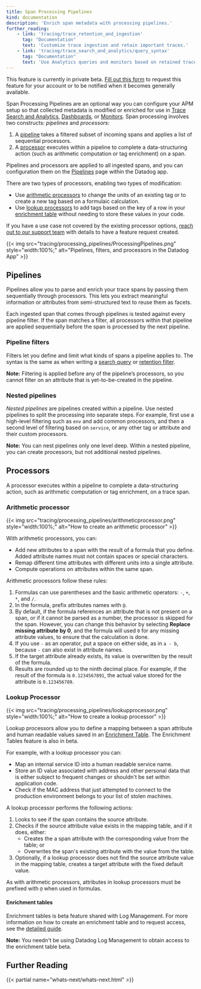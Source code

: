 ```yaml
---
title: Span Processing Pipelines
kind: documentation
description: 'Enrich span metadata with processing pipelines.'
further_reading:
    - link: 'tracing/trace_retention_and_ingestion'
      tag: "Documentation"
      text: 'Customize trace ingestion and retain important traces.'
    - link: 'tracing/trace_search_and_analytics/query_syntax'
      tag: "Documentation"
      text: 'Use Analytics queries and monitors based on retained traces.'
---
```

<div class="alert alert-warning">
This feature is currently in private beta. <a href="https://forms.gle/6hHcytp2JvBAHxC6A">Fill out this form</a> to request this feature for your account or to be notified when it becomes generally available.
</div>

Span Processing Pipelines are an optional way you can configure your APM setup so that collected metadata is modified or enriched for use in [Trace Search and Analytics][1], [Dashboards][2], or [Monitors][3]. Span processing involves two constructs: _pipelines_ and _processors_:

1. A [pipeline](#pipelines) takes a filtered subset of incoming spans and applies a list of sequential processors.
2. A [processor](#processors) executes within a pipeline to complete a data-structuring action (such as arithmetic computation or tag enrichment) on a span.

Pipelines and processors are applied to all ingested spans, and you can configuration them on the [Pipelines][4] page within the Datadog app.

There are two types of processors, enabling two types of modification: 

- Use [arithmetic processors](#arithmetic-processor) to change the units of an existing tag or to create a new tag based on a formulaic calculation.
- Use [lookup processors](#lookup-processor) to add tags based on the key of a row in your [enrichment table][5] without needing to store these values in your code.

If you have a use case not covered by the existing processor options, [reach out to our support team][6] with details to have a feature request created.

{{< img src="tracing/processing_pipelines/ProcessingPipelines.png" style="width:100%;" alt="Pipelines, filters, and processors in the Datadog App" >}}

## Pipelines

Pipelines allow you to parse and enrich your trace spans by passing them sequentially through processors. This lets you extract meaningful information or attributes from semi-structured text to reuse them as facets.

Each ingested span that comes through pipelines is tested against every pipeline filter. If the span matches a filter, all processors within that pipeline are applied sequentially before the span is processed by the next pipeline.

### Pipeline filters

Filters let you define and limit what kinds of spans a pipeline applies to. The syntax is the same as when writing a [search query][7] or [retention filter][8].

**Note:** Filtering is applied before any of the pipeline’s processors, so you cannot filter on an attribute that is yet-to-be-created in the pipeline.

### Nested pipelines

_Nested pipelines_ are pipelines created within a pipeline. Use nested pipelines to split the processing into separate steps. For example, first use a high-level filtering such as `env` and add common processors, and then a second level of filtering based on `service`, or any other tag or attribute and their custom processors.

**Note:** You can nest pipelines only one level deep. Within a nested pipeline, you can create processors, but not additional nested pipelines.

## Processors

A processor executes within a pipeline to complete a data-structuring action, such as arithmetic computation or tag enrichment, on a trace span.

### Arithmetic processor

{{< img src="tracing/processing_pipelines/arithmeticprocessor.png" style="width:100%;" alt="How to create an arithmetic processor" >}}

With arithmetic processors, you can:
- Add new attributes to a span with the result of a formula that you define. Added attribute names must not contain spaces or special characters.
- Remap different time attributes with different units into a single attribute.
- Compute operations on attributes within the same span.

Arithmetic processors follow these rules:

1. Formulas can use parentheses and the basic arithmetic operators: `-`, `+`, `*`, and `/`.
2. In the formula, prefix attributes names with `@`.
3. By default, if the formula references an attribute that is not present on a span, or if it cannot be parsed as a number, the processor is skipped for the span. However, you can change this behavior by selecting **Replace missing attribute by 0**, and the formula will used `0` for any missing attribute values, to ensure that the calculation is done.
5. If you use `-` as an operator, put a space on either side, as in `a - b`, because `-` can also exist in attribute names.
6. If the target attribute already exists, its value is overwritten by the result of the formula.
7. Results are rounded up to the ninth decimal place. For example, if the result of the formula is `0.1234567891`, the actual value stored for the attribute is `0.123456789`.

### Lookup Processor

{{< img src="tracing/processing_pipelines/lookupprocessor.png" style="width:100%;" alt="How to create a lookup processor" >}}

Lookup processors allow you to define a mapping between a span attribute and human readable values saved in an [Enrichment Table](#enrichment-tables).  The Enrichment Tables feature is also in beta.

For example, with a lookup processor you can:
- Map an internal service ID into a human readable service name.
- Store an ID value associated with address and other personal data that is either subject to frequent changes or shouldn't be set within application code.
- Check if the MAC address that just attempted to connect to the production environment belongs to your list of stolen machines.

A lookup processor performs the following actions:

1. Looks to see if the span contains the source attribute.
2. Checks if the source attribute value exists in the mapping table, and if it does, either:
    - Creates the a span attribute with the corresponding value from the table; or
    - Overwrites the span's existing attribute with the value from the table.
6. Optionally, if a lookup processor does not find the source attribute value in the mapping table, creates a target attribute with the fixed default value.

As with arithmetic processors, attributes in lookup processors must be prefixed with `@` when used in formulas.

#### Enrichment tables

Enrichment tables is beta feature shared with Log Management. For more information on how to create an enrichment table and to request access, see the [detailed guide][5].

**Note:** You needn't be using Datadog Log Management to obtain access to the enrichment table beta.

## Further Reading

{{< partial name="whats-next/whats-next.html" >}}


[1]: /tracing/trace_search_and_analytics/
[2]: /dashboards/
[3]: /monitors/monitor_types/apm/?tab=apmmetrics
[4]: https://app.datadoghq.com/apm/traces/pipelines
[5]: /logs/guide/enrichment-tables/?tab=manualupload#overview
[6]: /help
[7]: /tracing/trace_search_and_analytics/query_syntax/
[8]: /tracing/trace_retention_and_ingestion/#retention-filters
